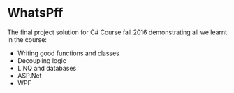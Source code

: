 # WhatsPff
The final project solution for C# Course fall 2016 demonstrating all we learnt in the course: 
* Writing good functions and classes
* Decoupling logic
* LINQ and databases
* ASP.Net
* WPF